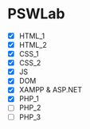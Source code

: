 # PSWLab
- [x] HTML_1
- [x] HTML_2
- [x] CSS_1
- [x] CSS_2
- [x] JS
- [x] DOM
- [x] XAMPP & ASP.NET
- [x] PHP_1
- [ ] PHP_2
- [ ] PHP_3